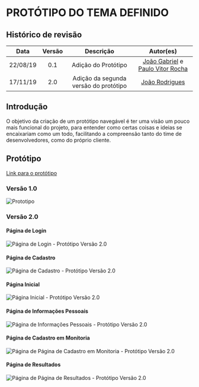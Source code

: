 # PROTÓTIPO DO TEMA DEFINIDO

## Histórico de revisão

| Data | Versão | Descrição | Autor(es)|
|:----:|:------:|:---------:|:--------:|
| 22/08/19 | 0.1 | Adição do Protótipo | [João Gabriel](https://github.com/bielrossi15) e [Paulo Vitor Rocha](https://github.com/PauloVitorRocha) |
| 17/11/19 | 2.0 | Adição da segunda versão do protótipo | [João Rodrigues](https://github.com/rjoao) |

## Introdução
O objetivo da criação de um protótipo navegável é ter uma visão um pouco mais funcional do projeto, para entender como certas coisas e ideias se encaixariam como um todo, facilitando a compreensão tanto do time de desenvolvedores, como do próprio cliente.

## Protótipo
[Link para o protótipo](https://www.figma.com/proto/tN6ggOP6Tnvm2iMgVPt2R1/Untitled?node-id=6%3A114&scaling=contain)

### Versão 1.0

![Prototipo](../assets/img/prototipo.png)

### Versão 2.0

#### Página de Login

![Página de Login - Protótipo Versão 2.0](../assets/img/prototipo_v2/login.png)

#### Página de Cadastro

![Página de Cadastro - Protótipo Versão 2.0](../assets/img/prototipo_v2/cadastro.png)

#### Página Inicial

![Página Inicial - Protótipo Versão 2.0](../assets/img/prototipo_v2/pagina_inicial.png)

#### Página de Informações Pessoais

![Página de Informações Pessoais - Protótipo Versão 2.0](../assets/img/prototipo_v2/pagina_info_pessoais.png)

#### Página de Cadastro em Monitoria

![Página de Página de Cadastro em Monitoria - Protótipo Versão 2.0](../assets/img/prototipo_v2/cadastrar_monitoria.png)

#### Página de Resultados 

![Página de Página de Resultados - Protótipo Versão 2.0](../assets/img/prototipo_v2/resultado.png)

